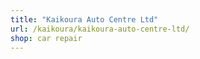 ```yaml
---
title: "Kaikoura Auto Centre Ltd"
url: /kaikoura/kaikoura-auto-centre-ltd/
shop: car repair
---
```

